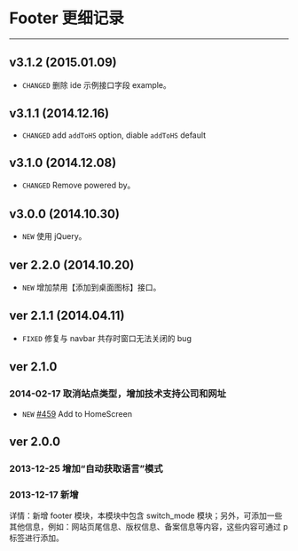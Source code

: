 # Footer 更细记录
---

## v3.1.2 (2015.01.09)

- `CHANGED` 删除 ide 示例接口字段 example。

## v3.1.1 (2014.12.16)

- `CHANGED` add `addToHS` option, diable `addToHS` default

## v3.1.0 (2014.12.08)

- `CHANGED` Remove powered by。

## v3.0.0 (2014.10.30)

- `NEW` 使用 jQuery。

## ver 2.2.0 (2014.10.20)

- `NEW` 增加禁用【添加到桌面图标】接口。

## ver 2.1.1 (2014.04.11)

- `FIXED` 修复与 navbar 共存时窗口无法关闭的 bug

## ver 2.1.0

### 2014-02-17 取消站点类型，增加技术支持公司和网址

- `NEW` [#459](https://github.com/allmobilize/issues/issues/459) Add to HomeScreen

## ver 2.0.0

### 2013-12-25 增加“自动获取语言”模式

### 2013-12-17 新增

详情：新增 footer 模块，本模块中包含 switch_mode 模块；另外，可添加一些其他信息，例如：网站页尾信息、版权信息、备案信息等内容，这些内容可通过 p 标签进行添加。
